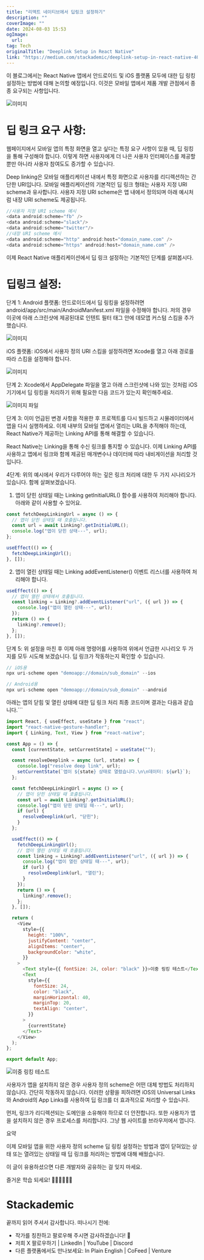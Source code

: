 ```yaml
---
title: "리액트 네이티브에서 딥링크 설정하기"
description: ""
coverImage: ""
date: 2024-08-03 15:53
ogImage: 
  url: 
tag: Tech
originalTitle: "Deeplink Setup in React Native"
link: "https://medium.com/stackademic/deeplink-setup-in-react-native-40b32646b7f2"
---
```




이 블로그에서는 React Native 앱에서 안드로이드 및 iOS 플랫폼 모두에 대한 딥 링킹 설정하는 방법에 대해 논의할 예정입니다. 이것은 모바일 앱에서 제품 개발 관점에서 종종 요구되는 사항입니다.

![이미지](/assets/img/DeeplinkSetupinReactNative_0.png)

# 딥 링크 요구 사항:

웹페이지에서 모바일 앱의 특정 화면을 열고 싶다는 특정 요구 사항이 있을 때, 딥 링킹을 통해 구성해야 합니다. 이렇게 하면 사용자에게 더 나은 사용자 인터페이스를 제공할 뿐만 아니라 사용자 참여도도 증가할 수 있습니다.

<div class="content-ad"></div>

Deep linking은 모바일 애플리케이션 내에서 특정 화면으로 사용자를 리디렉션하는 간단한 URI입니다. 모바일 애플리케이션의 기본적인 딥 링크 형태는 사용자 지정 URI scheme과 유사합니다. 사용자 지정 URI scheme은 앱 내에서 정의되며 아래 예시처럼 내장 URI scheme도 제공됩니다.

```js
//사용자 지정 URI scheme 예시
<data android:scheme="fb" />
<data android:scheme="slack"/>
<data android:scheme="twitter"/>
//내장 URI scheme 예시
<data android:scheme="http" android:host="domain_name.com" />
<data android:scheme="https" android:host="domain_name.com" />
```

이제 React Native 애플리케이션에서 딥 링크 설정하는 기본적인 단계를 살펴봅시다.

# 딥링크 설정:

<div class="content-ad"></div>

단계 1:
Android 플랫폼:
안드로이드에서 딥 링킹을 설정하려면 android/app/src/main/AndroidManifest.xml 파일을 수정해야 합니다. 저의 경우 이곳에 아래 스크린샷에 제공된대로 인텐트 필터 태그 안에 데모앱 커스텀 스킴을 추가했습니다.

![이미지](/assets/img/DeeplinkSetupinReactNative_1.png)

iOS 플랫폼:
iOS에서 사용자 정의 URI 스킴을 설정하려면 Xcode를 열고 아래 경로를 따라 스킴을 설정해야 합니다.

![이미지](/assets/img/DeeplinkSetupinReactNative_2.png)

<div class="content-ad"></div>

단계 2:
Xcode에서 AppDelegate 파일을 열고 아래 스크린샷에 나와 있는 것처럼 iOS 기기에서 딥 링킹을 처리하기 위해 필요한 다음 코드가 있는지 확인해주세요.

![이미지 파일](/assets/img/DeeplinkSetupinReactNative_3.png)

단계 3:
이미 언급된 변경 사항을 적용한 후 프로젝트를 다시 빌드하고 시뮬레이터에서 앱을 다시 실행하세요. 이제 내부의 모바일 앱에서 열리는 URL을 추적해야 하는데, React Native가 제공하는 Linking API를 통해 해결할 수 있습니다.

React Native는 Linking을 통해 수신 링크를 통지할 수 있습니다. 이제 Linking API를 사용하고 앱에서 링크와 함께 제공된 매개변수나 데이터에 따라 내비게이션을 처리할 것입니다.

<div class="content-ad"></div>

4단계:
위의 예시에서 우리가 다루어야 하는 깊은 링크 처리에 대한 두 가지 시나리오가 있습니다. 함께 살펴보겠습니다.

1. 앱이 닫힌 상태일 때는 Linking getInitialURL() 함수를 사용하여 처리해야 합니다. 아래와 같이 사용할 수 있어요.

```js
const fetchDeepLinkingUrl = async () => {
  // 앱이 닫힌 상태일 때 호출됩니다.
  const url = await Linking?.getInitialURL();
  console.log("앱이 닫힌 상태---", url);
};

useEffect(() => {
  fetchDeepLinkingUrl();
}, []);
```

2. 앱이 열린 상태일 때는 Linking addEventListener() 이벤트 리스너를 사용하여 처리해야 합니다.

<div class="content-ad"></div>

```js
useEffect(() => {
  // 앱이 열린 상태에서 호출됩니다.
  const linking = Linking?.addEventListener("url", ({ url }) => {
    console.log("앱이 열린 상태---", url);
  });
  return () => {
    linking?.remove();
  };
}, []);
```

단계 5: 위 설정을 마친 후 이제 아래 명령어를 사용하여 위에서 언급한 시나리오 두 가지를 모두 시도해 보겠습니다. 딥 링크가 작동하는지 확인할 수 있습니다.

```js
// iOS용
npx uri-scheme open "demoapp://domain/sub_domain" --ios

// Android용
npx uri-scheme open "demoapp://domain/sub_domain" --android
```

아래는 앱의 닫힘 및 열린 상태에 대한 딥 링크 처리 최종 코드이며 결과는 다음과 같습니다.```

<div class="content-ad"></div>

```js
import React, { useEffect, useState } from "react";
import "react-native-gesture-handler";
import { Linking, Text, View } from "react-native";

const App = () => {
  const [currentState, setCurrentState] = useState("");

  const resolveDeeplink = async (url, state) => {
    console.log("resolve deep link", url);
    setCurrentState(`앱이 ${state} 상태로 열렸습니다.\n\n데이터: ${url}`);
  };

  const fetchDeepLinkingUrl = async () => {
    // 앱이 닫힌 상태일 때 호출됩니다.
    const url = await Linking?.getInitialURL();
    console.log("앱이 닫힌 상태일 때---", url);
    if (url) {
      resolveDeeplink(url, "닫힌");
    }
  };

  useEffect(() => {
    fetchDeepLinkingUrl();
    // 앱이 열린 상태일 때 호출됩니다.
    const linking = Linking?.addEventListener("url", ({ url }) => {
      console.log("앱이 열린 상태일 때---", url);
      if (url) {
        resolveDeeplink(url, "열린");
      }
    });
    return () => {
      linking?.remove();
    };
  }, []);

  return (
    <View
      style={{
        height: "100%",
        justifyContent: "center",
        alignItems: "center",
        backgroundColor: "white",
      }}
    >
      <Text style={{ fontSize: 24, color: "black" }}>이중 링킹 테스트</Text>
      <Text
        style={{
          fontSize: 24,
          color: "black",
          marginHorizontal: 40,
          marginTop: 20,
          textAlign: "center",
        }}
      >
        {currentState}
      </Text>
    </View>
  );
};

export default App;
```

![이중 링킹 테스트](https://miro.medium.com/v2/resize:fit:1400/1*e-0wwtEFDuXri8WaJqKC0Q.gif)

사용자가 앱을 설치하지 않은 경우 사용자 정의 scheme은 어떤 대체 방법도 처리하지 않습니다. 간단히 작동하지 않습니다. 이러한 상황을 피하려면 iOS의 Universal Links와 Android의 App Links를 사용하여 딥 링크를 더 효과적으로 처리할 수 있습니다.

먼저, 링크가 리디렉션되는 도메인을 소유해야 하므로 더 안전합니다. 또한 사용자가 앱을 설치하지 않은 경우 프로세스를 처리합니다. 그냥 웹 사이트를 브라우저에서 엽니다.

<div class="content-ad"></div>

요약

이제 모바일 앱을 위한 사용자 정의 scheme 딥 링킹 설정하는 방법과 앱이 닫혀있는 상태 또는 열려있는 상태일 때 딥 링크를 처리하는 방법에 대해 배웠습니다.

이 글이 유용하셨으면 다른 개발자와 공유하는 걸 잊지 마세요.

즐거운 학습 되세요! 👨🏼‍💻👨🏼‍💻

<div class="content-ad"></div>

# Stackademic

끝까지 읽어 주셔서 감사합니다. 떠나시기 전에:

- 작가를 칭찬하고 팔로우해 주시면 감사하겠습니다! 👏
- 저희 X 팔로우하기 | LinkedIn | YouTube | Discord
- 다른 플랫폼에서도 만나보세요: In Plain English | CoFeed | Venture
